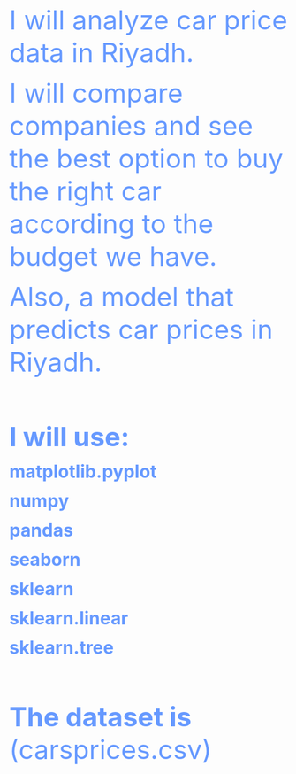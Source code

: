 <html>



<body>

<p><font size="7" color="#6699FF">I will analyze car price data in Riyadh.
</font></p>
<p><font size="7" color="#6699FF">I will compare companies and see the best option to buy the 
right car according to the budget we have.</font></p>
<p><font size="7" color="#6699FF">Also, a model that predicts car prices in Riyadh.</font></p>
<p>&nbsp;</p>
<p>&nbsp;</p>
<p><font size="7" color="#6699FF"><b>I</b></font><b><font size="7" color="#6699FF"> 
will use:</font></b></p>
<p><font size="6" color="#6699FF"><b>matplotlib.pyplot</b></font></p>
<p><font size="6" color="#6699FF"><b>numpy</b></font></p>
<p><font size="6" color="#6699FF"><b>pandas</b></font></p>
<p><b><font size="6" color="#6699FF">seaborn</font></b></p>
<p><b><font size="6" color="#6699FF">sklearn</font></b></p>
<p><b><font size="6" color="#6699FF">sklearn.linear</font></b></p>
<p><b><font size="6" color="#6699FF">sklearn.tree</font></b></p>
<p>&nbsp;</p>
<p>&nbsp;</p>
<p><font size="7" color="#6699FF"><b>The dataset is</b> (carsprices.csv)</font></p>
<p>&nbsp;</p>
<p>&nbsp;</p>

</body>

</html>
